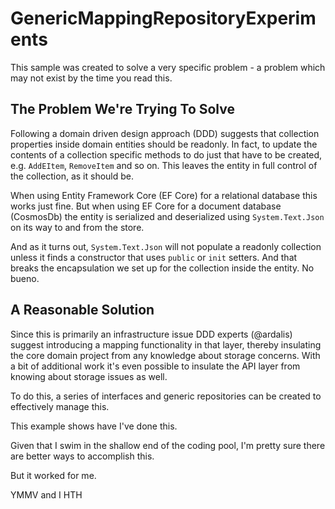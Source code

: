 # GenericMappingRepositoryExperiments
This sample was created to solve a very specific problem - a problem which may not exist by the time you read this.

## The Problem We're Trying To Solve

Following a domain driven design approach (DDD) suggests that collection properties inside domain entities should be readonly.  In fact, to update the contents of a collection specific methods to do just that have to be created, e.g. `AddEItem`, `RemoveItem` and so on.  This leaves the entity in full control of the collection, as it should be.

When using Entity Framework Core (EF Core) for a relational database this works just fine.  But when using EF Core for a document database (CosmosDb) the entity is serialized and deserialized using `System.Text.Json` on its way to and from the store.  

And as it turns out, `System.Text.Json` will not populate a readonly collection unless it finds a constructor that uses `public` or `init` setters.  And that breaks the encapsulation we set up for the collection inside the entity.  No bueno.

## A Reasonable Solution

Since this is primarily an infrastructure issue DDD experts (@ardalis) suggest introducing a mapping functionality in that layer, thereby insulating the core domain project from any knowledge about storage concerns.  With a bit of additional work it's even possible to insulate the API layer from knowing about storage issues as well.

To do this, a series of interfaces and generic repositories can be created to effectively manage this.

This example shows have I've done this.

Given that I swim in the shallow end of the coding pool, I'm pretty sure there are better ways to accomplish this.

But it worked for me.

YMMV and I HTH

